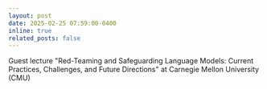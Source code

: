 ```yaml
---
layout: post
date: 2025-02-25 07:59:00-0400
inline: true
related_posts: false
---
```


Guest lecture "Red-Teaming and Safeguarding Language Models: Current Practices, Challenges, and Future Directions" at Carnegie Mellon University (CMU)
